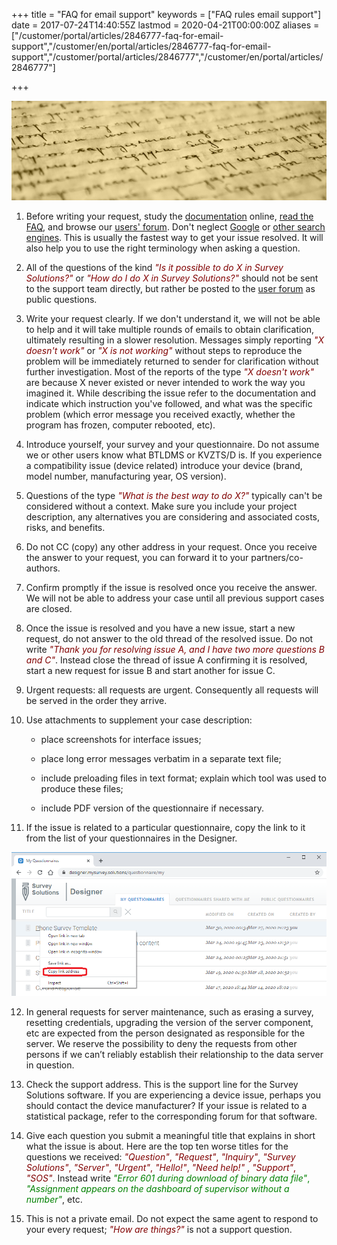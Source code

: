 ﻿+++
title = "FAQ for email support"
keywords = ["FAQ rules email support"]
date = 2017-07-24T14:40:55Z
lastmod = 2020-04-21T00:00:00Z
aliases = ["/customer/portal/articles/2846777-faq-for-email-support","/customer/en/portal/articles/2846777-faq-for-email-support","/customer/portal/articles/2846777","/customer/en/portal/articles/2846777"]

+++

<CENTER><IMG src="images/msg.png"></CENTER>

1. Before writing your request, study the [documentation](http://support.mysurvey.solutions)
    online, [read the FAQ](/faq/), and browse our [users' forum](http://forum.mysurvey.solutions).
    Don't neglect [Google](http://www.google.com) or [other search
    engines](https://en.wikipedia.org/wiki/Web_search_engine). This is
    usually the fastest way to get your issue resolved. It will also
    help you to use the right terminology when asking a question.

2. All of the questions of the kind 
    <FONT color="maroon">*"Is it possible to do X in Survey Solutions?"*</FONT> 
    or <FONT color="maroon">*"How do I do X in Survey Solutions?"*</FONT> 
    should not be sent to the support team directly, but rather be posted 
    to the [user forum](https://forum.mysurvey.solutions) as public 
    questions.

3. Write your request clearly. If we don't understand it, we will not 
    be able to help and it will take multiple rounds of emails to obtain
    clarification, ultimately resulting in a slower resolution.
    Messages simply reporting <FONT color="maroon">*"X doesn't work"*</FONT>
    or <FONT color="maroon">*"X is not working"*</FONT> without steps to 
    reproduce the problem will be immediately returned to sender for 
    clarification without further investigation. Most of the reports of 
    the type <FONT color="maroon">*"X doesn't work"*</FONT> are
    because X never existed or never intended to work the way you imagined 
    it. While describing the issue refer to the documentation 
    and indicate which instruction you've followed, and what was the specific 
    problem (which error message you received exactly, whether the program 
    has frozen, computer rebooted, etc).

4. Introduce yourself, your survey and your questionnaire. Do not assume 
    we or other users know what BTLDMS or KVZTS/D is. If you experience a
    compatibility issue (device related) introduce your device (brand,
    model number, manufacturing year, OS version).

5. Questions of the type 
   <FONT color="maroon">*"What is the best way to do X?"*</FONT> typically 
   can't be considered without a context. Make sure you include your 
   project description, any alternatives you are considering and associated 
   costs, risks, and benefits.

6. Do not CC (copy) any other address in your request. Once you receive
    the answer to your request, you can forward it to your partners/co-authors.

7. Confirm promptly if the issue is resolved once you receive the answer. We
    will not be able to address your case until all previous support cases are closed.

8. Once the issue is resolved and you have a new issue, start a new request,
    do not answer to the old thread of the resolved issue. Do not write
    <FONT color="Maroon">*"Thank you for resolving issue A, and I have two 
    more questions B and C"*</FONT>. Instead close the thread of issue A 
    confirming it is resolved, start a new request for issue B and start 
    another for issue C.

9. Urgent requests: all requests are urgent. Consequently all requests will be
    served in the order they arrive.

10. Use attachments to supplement your case description:

    - place screenshots for interface issues;

    - place long error messages verbatim in a separate text file;

    - include preloading files in text format; explain which tool was used to produce these files;

    - include PDF version of the questionnaire if necessary.

11. If the issue is related to a particular questionnaire, copy the link
    to it from the list of your questionnaires in the Designer.
<CENTER><IMG src="images/copy_link_to_qnr.png"></CENTER>

12. In general requests for server maintenance, such as erasing a survey,
    resetting credentials, upgrading the version of the server
    component, etc are expected from the person designated as
    responsible for the server. We reserve the possibility to deny the
    requests from other persons if we can’t reliably establish their
    relationship to the data server in question.

13. Check the support address. This is the support line for the Survey
    Solutions software. If you are experiencing a device issue, perhaps
    you should contact the device manufacturer? If your issue is related
    to a statistical package, refer to the corresponding forum for that
    software.

14. Give each question you submit a meaningful title that explains in short
    what the issue is about. Here are the top ten worse titles for the
    questions we received: <FONT color="maroon">*"Question"*, *"Request"*, 
    *"Inquiry"*, *"Survey Solutions"*, *"Server"*, *"Urgent"*, *"Hello!"*, 
    *"Need help!"* , *"Support"*, *"SOS"*</FONT>. Instead write 
    <FONT color="green">*"Error 601 during download of binary data file"*, 
    *"Assignment appears on the dashboard of supervisor without a number"*</FONT>, 
    etc.

15. This is not a private email. Do not expect the same agent to
    respond to your every request; <FONT color="Maroon">*"How are things?"*</FONT>
    is not a support question.
